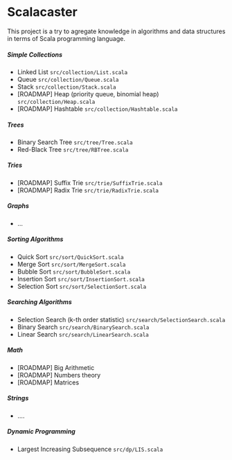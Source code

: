 Scalacaster
===========

This project is a try to agregate knowledge in algorithms and data structures in terms of Scala programming language.

##### Simple Collections
* Linked List `src/collection/List.scala`
* Queue `src/collection/Queue.scala`
* Stack `src/collection/Stack.scala`
* [ROADMAP] Heap (priority queue, binomial heap) `src/collection/Heap.scala`
* [ROADMAP] Hashtable `src/collection/Hashtable.scala`

##### Trees
* Binary Search Tree `src/tree/Tree.scala`
* Red-Black Tree `src/tree/RBTree.scala`

##### Tries
* [ROADMAP] Suffix Trie `src/trie/SuffixTrie.scala`
* [ROADMAP] Radix Trie `src/trie/RadixTrie.scala`

##### Graphs
* ... 

##### Sorting Algorithms
* Quick Sort `src/sort/QuickSort.scala`
* Merge Sort `src/sort/MergeSort.scala`
* Bubble Sort `src/sort/BubbleSort.scala`
* Insertion Sort `src/sort/InsertionSort.scala`
* Selection Sort `src/sort/SelectionSort.scala`

##### Searching Algorithms
* Selection Search (k-th order statistic) `src/search/SelectionSearch.scala`
* Binary Search `src/search/BinarySearch.scala`
* Linear Search `src/search/LinearSearch.scala`

##### Math
* [ROADMAP] Big Arithmetic
* [ROADMAP] Numbers theory
* [ROADMAP] Matrices

##### Strings
* ....

##### Dynamic Programming
* Largest Increasing Subsequence `src/dp/LIS.scala`

